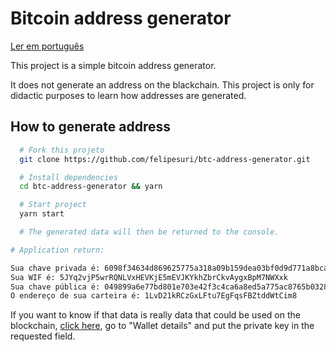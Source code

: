 # Bitcoin address generator

[Ler em português](https://github.com/felipesuri/btc-address-generator/blob/main/README.MD)

This project is a simple bitcoin address generator.

It does not generate an address on the blackchain. This project is only for didactic purposes to learn how addresses are generated.

## How to generate address

```bash
  # Fork this projeto
  git clone https://github.com/felipesuri/btc-address-generator.git

  # Install dependencies
  cd btc-address-generator && yarn

  # Start project
  yarn start

  # The generated data will then be returned to the console.
```

```bash
# Application return:

Sua chave privada é: 6098f34634d869625775a318a09b159dea03bf0d9d771a8bca06f7b711e2f3a2
Sua WIF é: 5JYq2vjP5wrRQNLVxHEVKjE5mEVJKYkhZbrCkvAygxBpM7NWXxk
Sua chave pública é: 049899a6e77bd801e703e42f3c4ca6a8ed5a775ac8765b0328c399983b8e6b14eab1a010c44601a5556abe39b5e7ddd72459e35766ab56bedc8dbe53bb15e38d52
O endereço de sua carteira é: 1LvD21kRCzGxLFtu7EgFqsFBZtddWtCim8
```

If you want to know if that data is really data that could be used on the blockchain, [click here](www.bitaddress.org), go to "Wallet details" and put the private key in the requested field.

